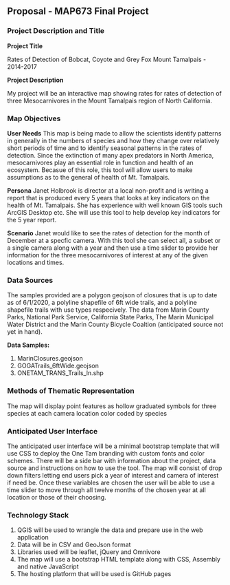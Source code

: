 ## Proposal - MAP673 Final Project
### Project Description and Title

**Project Title**

Rates of Detection of Bobcat, Coyote and Grey Fox Mount Tamalpais - 2014-2017

**Project Description**

My project will be an interactive map showing rates for rates of detection of three Mesocarnivores in the Mount Tamalpais region of North California.

### Map Objectives

**User Needs** This map is being made to allow the scientists identify patterns in generally in the numbers of species and how they change over relatively short periods of time and to identify seasonal patterns in the rates of detection. Since the extinction of many apex predators in North America, mesocarnivores play an essential role in function and health of an ecosystem. Becasue of this role,  this tool will allow users to make assumptions as to the general of health of Mt. Tamalpais.

**Persona** Janet Holbrook is director at a local non-profit and is writing a report that is produced every 5 years that looks at key indicators on the health of Mt. Tamalpais. She has experience with well known GIS tools such ArcGIS Desktop etc. She will use this tool to help develop key indicators for the 5 year report.

**Scenario** Janet would like to see the rates of detection for the month of December at a specfic camera. With this tool she can select all, a subset or a single camera along with a year and then use a time slider to provide her information for the three mesocarnivores of interest at any of the given locations and times.


### Data Sources

The samples provided are a polygon geojson of closures that is up to date as of 6/1/2020, a polyline shapefile of 6ft wide trails, and a polyline shapefile trails with use types respecively. The data from Marin County Parks, National Park Service, California State Parks, The Marin Municipal Water District and the Marin County Bicycle Coaltion (anticipated source not yet in hand).

**Data Samples:**
1. MarinClosures.geojson
2. GOGATrails_6ftWide.geojson
3. ONETAM_TRANS_Trails_ln.shp

### Methods of Thematic Representation

The map will display point features as hollow graduated symbols for three species at each camera location color coded by species

### Anticipated User Interface

The anticipated user interface will be a minimal bootstrap template that will use CSS to deploy the One Tam branding with custom fonts and color schemes. There will be a side bar with information about the project, data source and instructions on how to use the tool.  The map will consist of drop down filters letting end users pick a year of interest and camera of interest if need be. Once these variables are chosen the user will be able to use a time slider to move through all twelve months of the chosen year at all location or those of their choosing. 

### Technology Stack

1. QGIS will be used to wrangle the data and prepare use in the web application
2. Data will be in CSV and GeoJson format
3. Libraries used will be leaflet, jQuery and Omnivore
4. The map will use a bootstrap HTML template along with CSS, Assembly and native JavaScript
5. The hosting platform that will be used is GitHub pages












